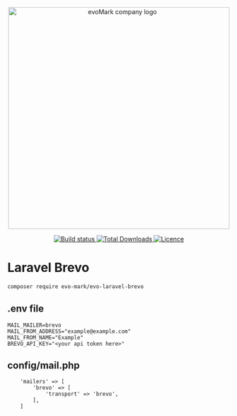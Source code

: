 <p align="center">
    <a href="https://evomark.co.uk" target="_blank" alt="Link to evoMark's website">
        <picture>
          <source media="(prefers-color-scheme: dark)" srcset="https://evomark.co.uk/wp-content/uploads/static/evomark-logo--dark.svg">
          <source media="(prefers-color-scheme: light)" srcset="https://evomark.co.uk/wp-content/uploads/static/evomark-logo--light.svg">
          <img alt="evoMark company logo" src="https://evomark.co.uk/wp-content/uploads/static/evomark-logo--light.svg" width="500">
        </picture>
    </a>
</p>

<p align="center">
    <a href="https://packagist.org/packages/evo-mark/evo-laravel-brevo">
        <img src="https://img.shields.io/packagist/v/evo-mark/evo-laravel-brevo?logo=packagist&logoColor=white" alt="Build status" />
    </a>
    <a href="https://packagist.org/packages/evo-mark/evo-laravel-brevo">
        <img src="https://img.shields.io/packagist/dt/evo-mark/evo-laravel-brevo" alt="Total Downloads">
    </a>
    <a href="https://packagist.org/packages/evo-mark/evo-laravel-brevo">
        <img src="https://img.shields.io/packagist/l/evo-mark/evo-laravel-brevo" alt="Licence">
    </a>
</p>

# Laravel Brevo

```sh
composer require evo-mark/evo-laravel-brevo
```

## .env file

```
MAIL_MAILER=brevo
MAIL_FROM_ADDRESS="example@example.com"
MAIL_FROM_NAME="Example"
BREVO_API_KEY="<your api token here>"
```

## config/mail.php

```
    'mailers' => [
        'brevo' => [
            'transport' => 'brevo',
        ],
    ]
```
